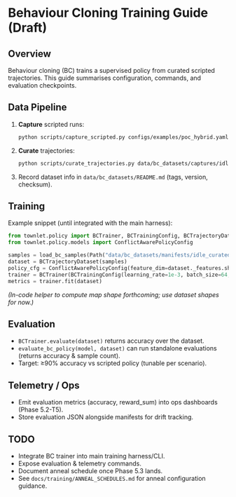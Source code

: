 # Behaviour Cloning Training Guide (Draft)

## Overview
Behaviour cloning (BC) trains a supervised policy from curated scripted trajectories. This guide
summarises configuration, commands, and evaluation checkpoints.

## Data Pipeline
1. **Capture** scripted runs:
   ```bash
   python scripts/capture_scripted.py configs/examples/poc_hybrid.yaml --scenario idle --ticks 200 --output data/bc_datasets/captures/idle
   ```
2. **Curate** trajectories:
   ```bash
   python scripts/curate_trajectories.py data/bc_datasets/captures/idle --output data/bc_datasets/manifests/idle_curated.json --min-timesteps 20 --min-reward 0.0
   ```
3. Record dataset info in `data/bc_datasets/README.md` (tags, version, checksum).

## Training
Example snippet (until integrated with the main harness):
```python
from townlet.policy import BCTrainer, BCTrainingConfig, BCTrajectoryDataset, load_bc_samples
from townlet.policy.models import ConflictAwarePolicyConfig

samples = load_bc_samples(Path("data/bc_datasets/manifests/idle_curated.json"))
dataset = BCTrajectoryDataset(samples)
policy_cfg = ConflictAwarePolicyConfig(feature_dim=dataset._features.shape[1], map_shape=(dataset._maps.shape[1], dataset._maps.shape[2], dataset._maps.shape[3]), action_dim=int(dataset._actions.max() + 1))
trainer = BCTrainer(BCTrainingConfig(learning_rate=1e-3, batch_size=64, epochs=10), policy_cfg)
metrics = trainer.fit(dataset)
```
*(In-code helper to compute map shape forthcoming; use dataset shapes for now.)*

## Evaluation
- `BCTrainer.evaluate(dataset)` returns accuracy over the dataset.
- `evaluate_bc_policy(model, dataset)` can run standalone evaluations (returns accuracy & sample count).
- Target: ≥90% accuracy vs scripted policy (tunable per scenario).

## Telemetry / Ops
- Emit evaluation metrics (accuracy, reward_sum) into ops dashboards (Phase 5.2-T5).
- Store evaluation JSON alongside manifests for drift tracking.

## TODO
- Integrate BC trainer into main training harness/CLI.
- Expose evaluation & telemetry commands.
- Document anneal schedule once Phase 5.3 lands.
- See `docs/training/ANNEAL_SCHEDULES.md` for anneal configuration guidance.
